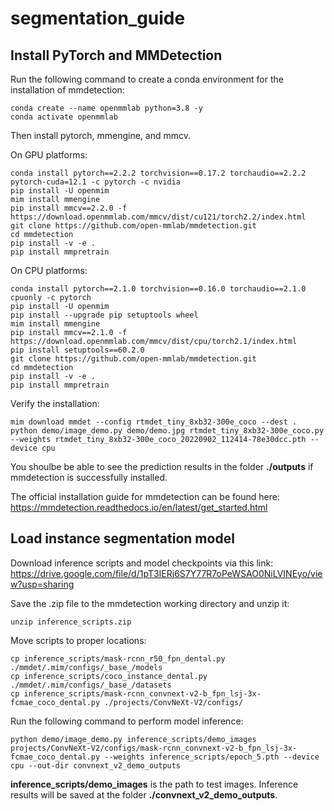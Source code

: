 # segmentation_guide
## Install PyTorch and MMDetection
Run the following command to create a conda environment for the installation of mmdetection:

```
conda create --name openmmlab python=3.8 -y
conda activate openmmlab
```

Then install pytorch, mmengine, and mmcv.

On GPU platforms:
```
conda install pytorch==2.2.2 torchvision==0.17.2 torchaudio==2.2.2 pytorch-cuda=12.1 -c pytorch -c nvidia
pip install -U openmim
mim install mmengine
pip install mmcv==2.2.0 -f https://download.openmmlab.com/mmcv/dist/cu121/torch2.2/index.html
git clone https://github.com/open-mmlab/mmdetection.git
cd mmdetection
pip install -v -e .
pip install mmpretrain
```

On CPU platforms:
```
conda install pytorch==2.1.0 torchvision==0.16.0 torchaudio==2.1.0 cpuonly -c pytorch
pip install -U openmim
pip install --upgrade pip setuptools wheel
mim install mmengine
pip install mmcv==2.1.0 -f https://download.openmmlab.com/mmcv/dist/cpu/torch2.1/index.html
pip install setuptools==60.2.0
git clone https://github.com/open-mmlab/mmdetection.git
cd mmdetection
pip install -v -e .
pip install mmpretrain
```

Verify the installation:

```
mim download mmdet --config rtmdet_tiny_8xb32-300e_coco --dest .
python demo/image_demo.py demo/demo.jpg rtmdet_tiny_8xb32-300e_coco.py --weights rtmdet_tiny_8xb32-300e_coco_20220902_112414-78e30dcc.pth --device cpu
```
You shoulbe be able to see the prediction results in the folder **./outputs** if mmdetection is successfully installed.

The official installation guide for mmdetection can be found here: https://mmdetection.readthedocs.io/en/latest/get_started.html

## Load instance segmentation model

Download inference scripts and model checkpoints via this link: https://drive.google.com/file/d/1pT3IERj6S7Y77R7oPeWSAO0NiLVINEyo/view?usp=sharing

Save the .zip file to the mmdetection working directory and unzip it:

```
unzip inference_scripts.zip
```

Move scripts to proper locations:
```
cp inference_scripts/mask-rcnn_r50_fpn_dental.py ./mmdet/.mim/configs/_base_/models
cp inference_scripts/coco_instance_dental.py ./mmdet/.mim/configs/_base_/datasets
cp inference_scripts/mask-rcnn_convnext-v2-b_fpn_lsj-3x-fcmae_coco_dental.py ./projects/ConvNeXt-V2/configs/
```

Run the following command to perform model inference:
```
python demo/image_demo.py inference_scripts/demo_images projects/ConvNeXt-V2/configs/mask-rcnn_convnext-v2-b_fpn_lsj-3x-fcmae_coco_dental.py --weights inference_scripts/epoch_5.pth --device cpu --out-dir convnext_v2_demo_outputs
```

**inference_scripts/demo_images** is the path to test images. Inference results will be saved at the folder **./convnext_v2_demo_outputs**.
